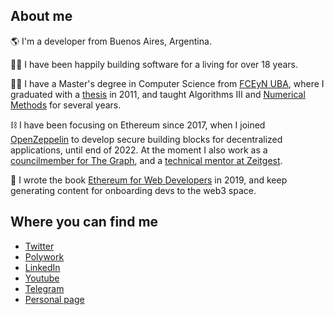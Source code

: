 ## About me 

:earth_americas: I'm a developer from Buenos Aires, Argentina.

:man_technologist: I have been happily building software for a living for over 18 years.

:man_student: I have a Master's degree in Computer Science from [FCEyN UBA](https://exactas.uba.ar/), where I graduated with a [thesis](https://github.com/spalladino/pcp) in 2011, and taught Algorithms III and [Numerical Methods](https://campus.exactas.uba.ar/course/view.php?id=2491) for several years.

:chains: I have been focusing on Ethereum since 2017, when I joined [OpenZeppelin](https://www.openzeppelin.com/) to develop secure building blocks for decentralized applications, until end of 2022. At the moment I also work as a [councilmember for The Graph](https://www.openzeppelin.com/), and a [technical mentor at Zeitgest](https://www.zeitgeist.xyz/about).

:orange_book: I wrote the book [Ethereum for Web Developers](https://palla.dev/book) in 2019, and keep generating content for onboarding devs to the web3 space.

## Where you can find me

- [Twitter](https://twitter.com/smpalladino)
- [Polywork](https://www.polywork.com/spalladino)
- [LinkedIn](https://www.linkedin.com/in/spalladino/)
- [Youtube](https://www.youtube.com/@spalladino)
- [Telegram](https://t.me/spalladino)
- [Personal page](https://palla.dev)
